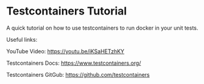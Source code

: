 # Testcontainers Tutorial

A quick tutorial on how to use testcontainers to run docker in your unit tests.

Useful links:

YouTube Video: https://youtu.be/iKSaHETzhKY

Testcontainers Docs: https://www.testcontainers.org/

Testcontainers GitGub: https://github.com/testcontainers


